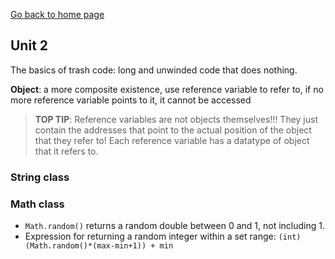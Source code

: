 [Go back to home page](README.md)
## Unit 2
The basics of trash code: long and unwinded code that does nothing.

**Object**: 
a more composite existence, use reference variable to refer to, if no more reference variable points to it, it cannot be accessed

> **TOP TIP**:
> Reference variables are not objects themselves!!! They just contain the addresses that point to the actual position of the object that they refer to! Each reference variable has a datatype of object that it refers to.  

### String class 
 
### Math class 
* `Math.random()` returns a random double between 0 and 1, not including 1. 
* Expression for returning a random integer within a set range: `(int) (Math.random()*(max-min+1)) + min`
